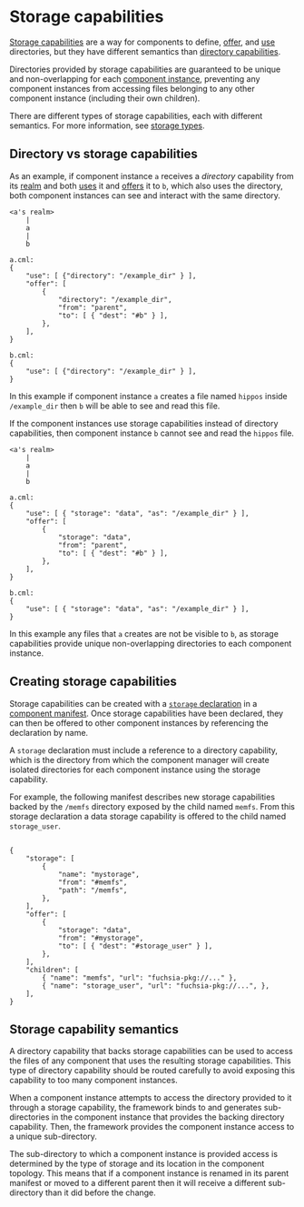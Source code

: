 # Storage capabilities

[Storage capabilities][glossary-storage] are a way for components to define,
[offer][offer], and [use][use] directories, but they have different semantics
than [directory capabilities][directory-capabilities].

Directories provided by storage capabilities are guaranteed to be unique and
non-overlapping for each [component instance][component-instance], preventing
any component instances from accessing files belonging to any other component
instance (including their own children).

There are different types of storage capabilities, each with different
semantics. For more information, see [storage types][storage-types].

## Directory vs storage capabilities

As an example, if component instance `a` receives a _directory_ capability from
its [realm][realm] and both [uses][use] it and [offers][offer] it to `b`, which
also uses the directory, both component instances can see and interact with the
same directory.

```
<a's realm>
    |
    a
    |
    b

a.cml:
{
    "use": [ {"directory": "/example_dir" } ],
    "offer": [
        {
            "directory": "/example_dir",
            "from": "parent",
            "to": [ { "dest": "#b" } ],
        },
    ],
}

b.cml:
{
    "use": [ {"directory": "/example_dir" } ],
}
```

In this example if component instance `a` creates a file named `hippos` inside
`/example_dir` then `b` will be able to see and read this file.

If the component instances use storage capabilities instead of directory
capabilities, then component instance `b` cannot see and read the `hippos` file.

```
<a's realm>
    |
    a
    |
    b

a.cml:
{
    "use": [ { "storage": "data", "as": "/example_dir" } ],
    "offer": [
        {
            "storage": "data",
            "from": "parent",
            "to": [ { "dest": "#b" } ],
        },
    ],
}

b.cml:
{
    "use": [ { "storage": "data", "as": "/example_dir" } ],
}
```

In this example any files that `a` creates are not be visible to `b`, as
storage capabilities provide unique non-overlapping directories to each
component instance.

## Creating storage capabilities

Storage capabilities can be created with a [`storage`
declaration][storage-syntax] in a [component manifest][manifests]. Once storage
capabilities have been declared, they can then be offered to other component
instances by referencing the declaration by name.

A `storage` declaration must include a reference to a directory capability,
which is the directory from which the component manager will create isolated
directories for each component instance using the storage capability.

For example, the following manifest describes new storage capabilities backed
by the `/memfs` directory exposed by the child named `memfs`. From this storage
declaration a data storage capability is offered to the child named
`storage_user`.

```

{
    "storage": [
        {
            "name": "mystorage",
            "from": "#memfs",
            "path": "/memfs",
        },
    ],
    "offer": [
        {
            "storage": "data",
            "from": "#mystorage",
            "to": [ { "dest": "#storage_user" } ],
        },
    ],
    "children": [
        { "name": "memfs", "url": "fuchsia-pkg://..." },
        { "name": "storage_user", "url": "fuchsia-pkg://...", },
    ],
}
```

## Storage capability semantics

A directory capability that backs storage capabilities can be used to access the
files of any component that uses the resulting storage capabilities. This type
of directory capability should be routed carefully to avoid exposing this
capability to too many component instances.

When a component instance attempts to access the directory provided to it
through a storage capability, the framework binds to and generates
sub-directories in the component instance that provides the backing directory
capability. Then, the framework provides the component instance access to a
unique sub-directory.

The sub-directory to which a component instance is provided access is determined
by the type of storage and its location in the component topology. This means
that if a component instance is renamed in its parent manifest or moved to a
different parent then it will receive a different sub-directory than it did
before the change.

[component-instance]: /docs/glossary.md#component-instance
[directory-capabilities]: /docs/glossary.md#directory-capability
[glossary-storage]: /docs/glossary.md#storage-capability
[manifests]: /docs/concepts/components/component_manifests.md
[offer]: /docs/glossary.md#offer
[realm]: /docs/glossary.md#realm
[storage-syntax]: /docs/concepts/components/component_manifests.md#storage
[storage-types]: /docs/concepts/components/component_manifests.md#storage-types
[use-syntax]: /docs/concepts/components/component_manifests.md#use
[use]: /docs/glossary.md#use
